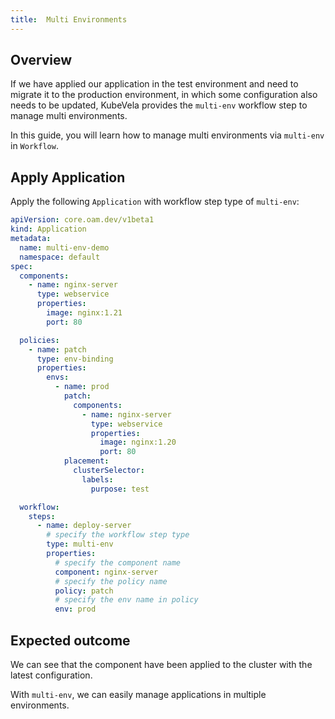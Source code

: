 ```yaml
---
title:  Multi Environments
---
```


## Overview

If we have applied our application in the test environment and need to migrate it to the production environment, in which some configuration also needs to be updated, KubeVela provides the `multi-env` workflow step to manage multi environments.

In this guide, you will learn how to manage multi environments via `multi-env` in `Workflow`.

## Apply Application

Apply the following `Application` with workflow step type of `multi-env`:


```yaml
apiVersion: core.oam.dev/v1beta1
kind: Application
metadata:
  name: multi-env-demo
  namespace: default
spec:
  components:
    - name: nginx-server
      type: webservice
      properties:
        image: nginx:1.21
        port: 80

  policies:
    - name: patch
      type: env-binding
      properties:
        envs:
          - name: prod
            patch:
              components:
                - name: nginx-server
                  type: webservice
                  properties:
                    image: nginx:1.20
                    port: 80
            placement:
              clusterSelector:
                labels:
                  purpose: test

  workflow:
    steps:
      - name: deploy-server
        # specify the workflow step type
        type: multi-env
        properties:
          # specify the component name
          component: nginx-server
          # specify the policy name
          policy: patch
          # specify the env name in policy
          env: prod
```

## Expected outcome

We can see that the component have been applied to the cluster with the latest configuration.

With `multi-env`, we can easily manage applications in multiple environments.
